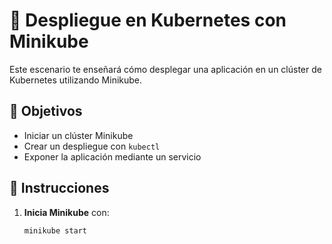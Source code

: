 # 🚀 Despliegue en Kubernetes con Minikube  

Este escenario te enseñará cómo desplegar una aplicación en un clúster de Kubernetes utilizando Minikube.  

## 🔹 Objetivos  
- Iniciar un clúster Minikube  
- Crear un despliegue con `kubectl`  
- Exponer la aplicación mediante un servicio  

## 🔹 Instrucciones  
1. **Inicia Minikube** con:  
   ```sh
   minikube start
